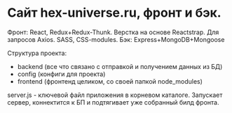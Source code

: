 # Сайт hex-universe.ru, фронт и бэк.

Фронт: React, Redux+Redux-Thunk. Верстка на основе Reactstrap. Для запросов Axios. SASS, CSS-modules. 
Бэк: Express+MongoDB+Mongoose


Структура проекта:

- backend (все что связано с отправкой и получением данных из БД)
- config (конфиги для проекта)
- frontend (фронтенд целиком, со своей папкой node_modules)

server.js - ключевой файл приложения в корневом каталоге. Запускает сервер, коннектится к БП и подтягивает уже собранный билд фронта.